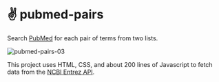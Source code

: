 # ✌️ pubmed-pairs

Search [PubMed](https://pubmed.ncbi.nlm.nih.gov/) for each pair of terms from two lists.

![pubmed-pairs-03](https://github.com/slowkow/pubmed-pairs/assets/209714/97a068af-b70c-4805-bc48-c4fd75a08476)

This project uses HTML, CSS, and about 200 lines of Javascript to fetch data from the [NCBI Entrez API](https://0-www-ncbi-nlm-nih-gov.brum.beds.ac.uk/books/NBK25499/#chapter4.ESearch).
